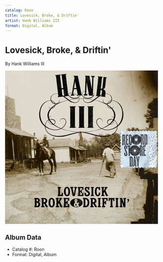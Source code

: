 ```yaml
---
catalog: Roon
title: Lovesick, Broke, & Driftin'
artist: Hank Williams III
format: Digital, Album
---
```


# Lovesick, Broke, & Driftin'

By Hank Williams III

![](../../assets/albumcovers/Hank_Williams_III-Lovesick__Broke__and_Driftin.png)

## Album Data

- Catalog #: Roon
- Format: Digital, Album

